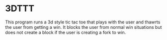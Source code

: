 # 3DTTT
This program runs a 3d style tic tac toe that plays with the user and thawrts the user from getting a win. It blocks the user from 
normal win situations but does not create a block if the user is creating a fork to win. 
